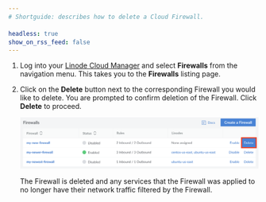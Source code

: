 ```yaml
---
# Shortguide: describes how to delete a Cloud Firewall.

headless: true
show_on_rss_feed: false
---
```


1. Log into your [Linode Cloud Manager](https://cloud.linode.com/) and select **Firewalls** from the navigation menu. This takes you to the **Firewalls** listing page.

1. Click on the **Delete** button next to the corresponding Firewall you would like to delete. You are prompted to confirm deletion of the Firewall. Click **Delete** to proceed.

    ![Click on the delete button to delete your Firewall.](delete-your-firewall.png "Click on the delete button to delete your Firewall.")

    The Firewall is deleted and any services that the Firewall was applied to no longer have their network traffic filtered by the Firewall.